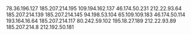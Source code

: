 78.36.196.127
185.207.214.195 
109.194.162.137
46.174.50.231
212.22.93.64
185.207.214.139
185.207.214.145
94.198.53.104
65.109.109.183
46.174.50.114
193.164.16.64
185.207.214.117
80.242.59.102
195.18.27.189
212.22.93.89
185.207.214.8
212.192.50.181
